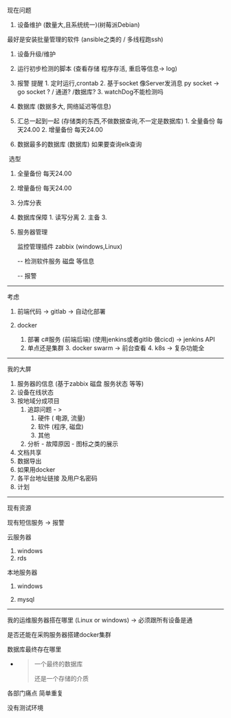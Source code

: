 现在问题
1. 设备维护 (数量大,且系统统一)(树莓派Debian)

  最好是安装批量管理的软件 (ansible之类的 / 多线程跑ssh)

  1. 设备升级/维护
  2. 运行初步检测的脚本 (查看存储 程序存活, 重启等信息-> log)
  3. 报警 提醒 
  	1. 定时运行,crontab 
  	2.  基于socket 像Server发消息 py socket -> go socket ? / 通道? /数据库?
  	3. watchDog不能检测吗

  

2. 数据库  (数据多大, 网络延迟等信息)

  1. 汇总一起到一起           (存储类的东西,不做数据查询,不一定是数据库)
  	1. 全量备份 每天24.00 
  	2. 增量备份 每天24.00
  2. 数据最多的数据库	(数据库) 如果要查询elk查询

  ​	选型

  1. 全量备份 每天24.00 
  2. 增量备份 每天24.00
  3. 分库分表
  4. 数据库保障
  	1. 读写分离
  	2. 主备
  	3. 



3. 服务器管理

	  监控管理插件  zabbix   (windows,Linux)

	  -- 检测软件服务 磁盘 等信息

	  -- 报警

  

----
考虑

1. 前端代码 -> gitlab -> 自动化部署

2. docker
	  1. 部署 c#服务 (前端后端)  (使用jenkins或者gitlib 做cicd)  -> jenkins API
	  2. 单点还是集群
	   3. docker swarm  -> 前台查看
	   4. k8s   -> 复杂功能全

---

我的大屏

1. 服务器的信息 (基于zabbix 磁盘 服务状态 等等)
2. 设备在线状态
3. 按地域分成项目
	1. 追踪问题 - > 
		1. 硬件 ( 电源, 流量)
		2. 软件 (程序, 磁盘)
		3. 其他
	2. 分析 - 故障原因 - 图标之类的展示
4. 文档共享
5. 数据导出
6. 如果用docker
7. 各平台地址链接 及用户名密码 
8. 计划

----

现有资源

现有短信服务 -> 报警

云服务器

1. windows
2. rds

本地服务器

1. windows

2. mysql

----

我的运维服务器搭在哪里  (Linux or windows) -> 必须跟所有设备是通

是否还能在采购服务器搭建docker集群

数据库最终存在哪里 

 -  > 一个最终的数据库
	>
	> 还是一个存储的介质

各部门痛点 简单重复

没有测试环境
